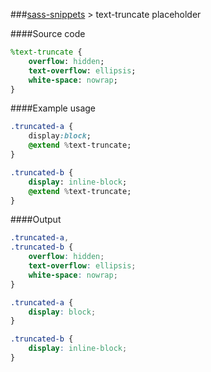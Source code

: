 ###[sass-snippets](../../../../) > text-truncate placeholder

####Source code
```sass
%text-truncate {
    overflow: hidden;
    text-overflow: ellipsis;
    white-space: nowrap;
}
```

####Example usage
```sass
.truncated-a {
    display:block;
    @extend %text-truncate;
}

.truncated-b {
    display: inline-block;
    @extend %text-truncate;
}
```

####Output
```css
.truncated-a,
.truncated-b {
    overflow: hidden;
    text-overflow: ellipsis;
    white-space: nowrap;
}

.truncated-a {
    display: block;
}

.truncated-b {
    display: inline-block;
}
```